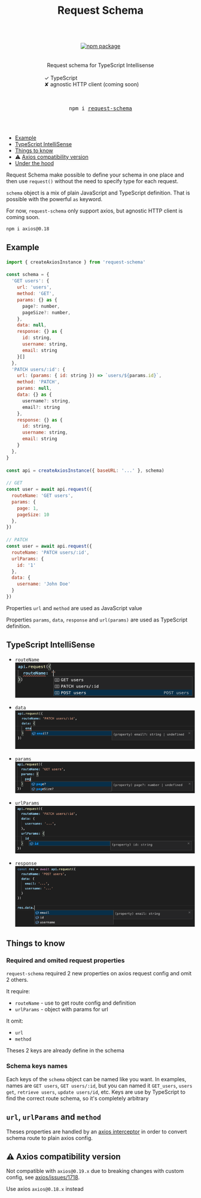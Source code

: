 <div align="center">
  <h1>
    Request Schema
    <br/>
    <br/>
  </h1>
    <br/>
    <a href="https://www.npmjs.com/package/request-schema">
      <img src="https://img.shields.io/npm/v/request-schema.svg" alt="npm package" />
    </a>
    <br/>
    <br/>
    <br/>
    Request schema for TypeScript Intellisense
    <br/>
    <br/>
    <div style="width: 300px; text-align: left">
      <div>✓ TypeScript</div>
      <div>✘ agnostic HTTP client (coming soon)</div>
    </div>
  <br/>
  <br/>
  <pre>npm i <a href="https://www.npmjs.com/package/request-schema">request-schema</a></pre>
  <br/>
  <br/>
</div>

* [Example](#example)
* [TypeScript IntelliSense](#typeScript-intellisense)
* [Things to know](#things-to-know)
* :warning: [Axios compatibility version](#warning-axios-compatibility-version)
* [Under the hood](#under-the-hood)

Request Schema make possible to define your schema in one place and then use `request()` without the need to specify type for each request.

`schema` object is a mix of plain JavaScript and TypeScript definition. That is possible with the powerful `as` keyword.

For now, `request-schema` only support axios, but agnostic HTTP client is coming soon.

```bash
npm i axios@0.18
```

## Example

```js
import { createAxiosInstance } from 'request-schema'

const schema = {
  'GET users': {
    url: 'users',
    method: 'GET',
    params: {} as {
      page?: number,
      pageSize?: number,
    },
    data: null,
    response: {} as {
      id: string,
      username: string,
      email: string
    }[]
  },
  'PATCH users/:id': {
    url: (params: { id: string }) => `users/${params.id}`,
    method: 'PATCH',
    params: null,
    data: {} as {
      username?: string,
      email?: string
    },
    response: {} as {
      id: string,
      username: string,
      email: string
    }
  },
}

const api = createAxiosInstance({ baseURL: '...' }, schema)

// GET
const user = await api.request({
  routeName: 'GET users',
  params: {
    page: 1,
    pageSize: 10
  },
})

// PATCH
const user = await api.request({
  routeName: 'PATCH users/:id',
  urlParams: {
    id: '1'
  },
  data: {
    username: 'John Doe'
  }
})
```

Properties `url` and `method` are used as JavaScript value


Properties `params`, `data`, `response` and `url(params)` are used as TypeScript definition.

## TypeScript IntelliSense

* `routeName`  
![Route Name](./img/routeName.png)

* `data`  
![Data](./img/data.png)

* `params`  
![Params](./img/params.png)

* `urlParams`  
![URL Params](./img/urlParams.png)

* `response`  
![Response](./img/responseAwait.png)

## Things to know

### Required and omited request properties
`request-schema` required 2 new properties on axios request config and omit 2 others.

It require:
  * `routeName` - use to get route config and definition
  * `urlParams` - object with params for url

It omit:
  * `url`
  * `method`

Theses 2 keys are already define in the schema

### Schema keys names

Each keys of the `schema` object can be named like you want. In examples, names are `GET users`, `GET users/:id`, but you can named it `GET_users`, `users get`, `retrieve users`, `update users/id`, etc. Keys are use by TypeScript to find the correct route schema, so it's completely arbitrary

## `url`, `urlParams` and `method`

Theses properties are handled by an [axios interceptor](src/addAxiosInterceptor.ts) in order to convert schema route to plain axios config.

## :warning: Axios compatibility version

Not compatible with `axios@0.19.x` due to breaking changes with custom config, see [axios/issues/1718](https://github.com/axios/axios/issues/1718).   

Use axios `axios@0.18.x` instead